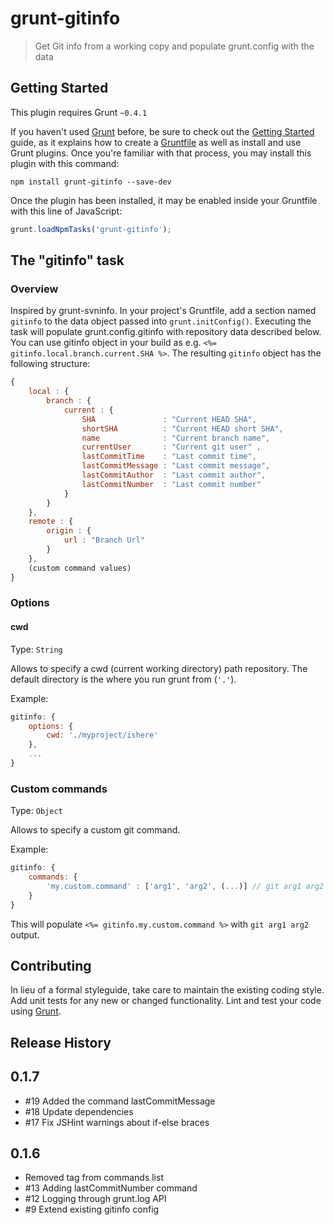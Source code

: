# grunt-gitinfo

> Get Git info from a working copy and populate grunt.config with the data

## Getting Started
This plugin requires Grunt `~0.4.1`

If you haven't used [Grunt](http://gruntjs.com/) before, be sure to check out the [Getting Started](http://gruntjs.com/getting-started) guide, as it explains how to create a [Gruntfile](http://gruntjs.com/sample-gruntfile) as well as install and use Grunt plugins. Once you're familiar with that process, you may install this plugin with this command:

```shell
npm install grunt-gitinfo --save-dev
```

Once the plugin has been installed, it may be enabled inside your Gruntfile with this line of JavaScript:

```js
grunt.loadNpmTasks('grunt-gitinfo');
```

## The "gitinfo" task

### Overview
Inspired by grunt-svninfo. In your project's Gruntfile, add a section named `gitinfo` to the data object passed into `grunt.initConfig()`.
Executing the task will populate grunt.config.gitinfo with repository data described below. You can use gitinfo object in your build as e.g. `<%= gitinfo.local.branch.current.SHA %>`.
The resulting `gitinfo` object has the following structure:


```js
{
    local : {
        branch : {
            current : {
                SHA               : "Current HEAD SHA",
                shortSHA          : "Current HEAD short SHA",
                name              : "Current branch name",
                currentUser       : "Current git user" ,
                lastCommitTime    : "Last commit time",
                lastCommitMessage : "Last commit message",
                lastCommitAuthor  : "Last commit author",
                lastCommitNumber  : "Last commit number"
            }
        }
    },
    remote : {
        origin : {
            url : "Branch Url"
        }
    },
    (custom command values)
}
```

### Options

#### cwd
Type: `String`

Allows to specify a cwd (current working directory) path repository. The default directory is the where you run grunt from (`'.'`).

Example:
``` js
gitinfo: {
    options: {
        cwd: './myproject/ishere'
    },
    ...
}
```

### Custom commands

Type: `Object`

Allows to specify a custom git command.

Example:
``` js
gitinfo: {
    commands: {
        'my.custom.command' : ['arg1', 'arg2', (...)] // git arg1 arg2 (...)
    }
}
```

This will populate `<%= gitinfo.my.custom.command %>` with `git arg1 arg2` output.

## Contributing
In lieu of a formal styleguide, take care to maintain the existing coding style. Add unit tests for any new or changed functionality. Lint and test your code using [Grunt](http://gruntjs.com/).

## Release History
0.1.7
-----
- \#19 Added the command lastCommitMessage
- \#18 Update dependencies
- \#17 Fix JSHint warnings about if-else braces

0.1.6
-----
- Removed tag from commands list
- \#13 Adding lastCommitNumber command
- \#12 Logging through grunt.log API
- \#9 Extend existing gitinfo config



